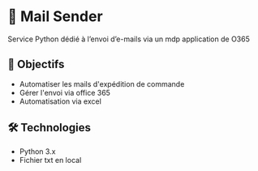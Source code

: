 # 📧 Mail Sender 

Service Python dédié à l’envoi d’e-mails via un mdp application de O365

## 📌 Objectifs

- Automatiser les mails d'expédition de commande
- Gérer l'envoi via office 365
- Automatisation via excel

## 🛠️ Technologies

- Python 3.x
- Fichier txt en local


